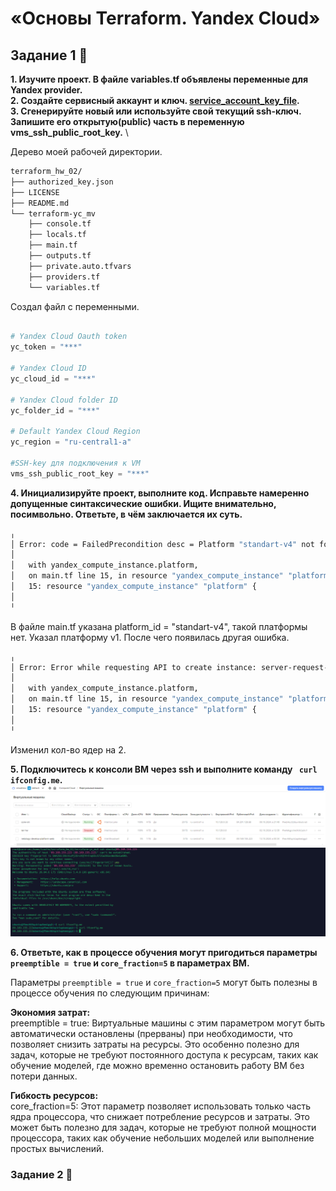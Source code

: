 # «Основы Terraform. Yandex Cloud»

## Задание 1 :monkey:



**1. Изучите проект. В файле variables.tf объявлены переменные для Yandex provider.** \
**2. Создайте сервисный аккаунт и ключ. [service_account_key_file](https://terraform-provider.yandexcloud.net).** \
**3. Сгенерируйте новый или используйте свой текущий ssh-ключ. Запишите его открытую(public) часть в переменную **vms_ssh_public_root_key**.** \

Дерево моей рабочей директории.
```Bash
terraform_hw_02/
├── authorized_key.json
├── LICENSE
├── README.md
└── terraform-yc_mv
    ├── console.tf
    ├── locals.tf
    ├── main.tf
    ├── outputs.tf
    ├── private.auto.tfvars
    ├── providers.tf
    └── variables.tf

```
Создал файл с переменными.
```private.auto.tfvars

# Yandex Cloud Oauth token
yc_token = "***"

# Yandex Cloud ID
yc_cloud_id = "***"

# Yandex Cloud folder ID
yc_folder_id = "***"

# Default Yandex Cloud Region
yc_region = "ru-central1-a"

#SSH-key для подключения к VM
vms_ssh_public_root_key = "***"
```

**4. Инициализируйте проект, выполните код. Исправьте намеренно допущенные синтаксические ошибки. Ищите внимательно, посимвольно. Ответьте, в чём заключается их суть.**

```Bash
╷
│ Error: code = FailedPrecondition desc = Platform "standart-v4" not found
│ 
│   with yandex_compute_instance.platform,
│   on main.tf line 15, in resource "yandex_compute_instance" "platform":
│   15: resource "yandex_compute_instance" "platform" {
│ 
╵
```

В файле main.tf указана platform_id = "standart-v4", такой платформы нет. Указал платформу v1.
После чего появилась другая ошибка.
```Bash
╷
│ Error: Error while requesting API to create instance: server-request-id = b4ee9d86-64eb-49b5-bec4-36beb69fac4e server-trace-id = b81918851d26816c:358b748f285084aa:b81918851d26816c:1 client-request-id = d3ec4390-f162-4098-96dd-43b355ed07e0 client-trace-id = 9ea7355b-4e3d-46d7-ab54-fcbf477374ff rpc error: code = InvalidArgument desc = the specified number of cores is not available on platform "standard-v1"; allowed core number: 2, 4
│ 
│   with yandex_compute_instance.platform,
│   on main.tf line 15, in resource "yandex_compute_instance" "platform":
│   15: resource "yandex_compute_instance" "platform" {
│ 
╵
```
Изменил кол-во ядер на 2.

**5. Подключитесь к консоли ВМ через ssh и выполните команду ``` curl ifconfig.me```.**
![img.png](https://github.com/vadimtsvetkov/terraform_hw_02/blob/main/screen/ter-yc_1.png)
![img.png](https://github.com/vadimtsvetkov/terraform_hw_02/blob/main/screen/ter-yc_2.png)

**6. Ответьте, как в процессе обучения могут пригодиться параметры ```preemptible = true``` и ```core_fraction=5``` в параметрах ВМ.**

Параметры ```preemptible = true``` и ```core_fraction=5``` могут быть полезны в процессе обучения по следующим причинам:

**Экономия затрат:** \
preemptible = true: Виртуальные машины с этим параметром могут быть автоматически остановлены (прерваны) при необходимости, что позволяет снизить затраты на ресурсы. 
Это особенно полезно для задач, которые не требуют постоянного доступа к ресурсам, таких как обучение моделей, где можно временно остановить работу ВМ без потери данных.

**Гибкость ресурсов:** \
core_fraction=5: Этот параметр позволяет использовать только часть ядра процессора, что снижает потребление ресурсов и затраты. Это может быть полезно для задач, которые не требуют полной мощности процессора, таких как обучение небольших моделей или выполнение простых вычислений.
### Задание 2 :monkey:
